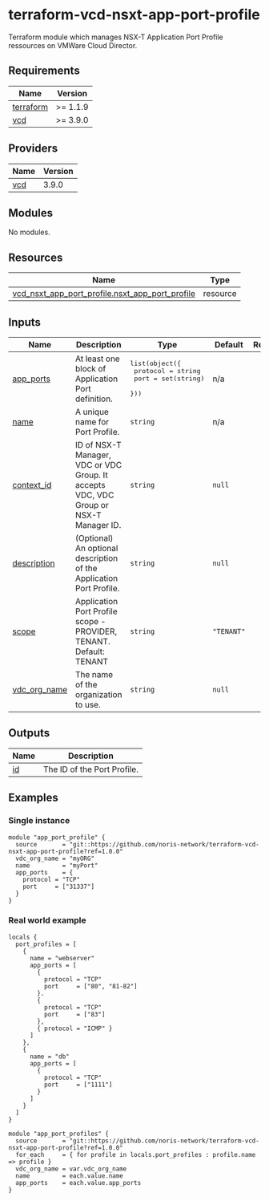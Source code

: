 # terraform-vcd-nsxt-app-port-profile

Terraform module which manages NSX-T Application Port Profile ressources on VMWare Cloud Director.

<!-- BEGIN_TF_DOCS -->
## Requirements

| Name | Version |
|------|---------|
| <a name="requirement_terraform"></a> [terraform](#requirement\_terraform) | >= 1.1.9 |
| <a name="requirement_vcd"></a> [vcd](#requirement\_vcd) | >= 3.9.0 |

## Providers

| Name | Version |
|------|---------|
| <a name="provider_vcd"></a> [vcd](#provider\_vcd) | 3.9.0 |

## Modules

No modules.

## Resources

| Name | Type |
|------|------|
| [vcd_nsxt_app_port_profile.nsxt_app_port_profile](https://registry.terraform.io/providers/vmware/vcd/latest/docs/resources/nsxt_app_port_profile) | resource |

## Inputs

| Name | Description | Type | Default | Required |
|------|-------------|------|---------|:--------:|
| <a name="input_app_ports"></a> [app\_ports](#input\_app\_ports) | At least one block of Application Port definition. | <pre>list(object({<br>    protocol = string<br>    port     = set(string)<br>  }))</pre> | n/a | yes |
| <a name="input_name"></a> [name](#input\_name) | A unique name for Port Profile. | `string` | n/a | yes |
| <a name="input_context_id"></a> [context\_id](#input\_context\_id) | ID of NSX-T Manager, VDC or VDC Group. It accepts VDC, VDC Group or NSX-T Manager ID. | `string` | `null` | no |
| <a name="input_description"></a> [description](#input\_description) | (Optional) An optional description of the Application Port Profile. | `string` | `null` | no |
| <a name="input_scope"></a> [scope](#input\_scope) | Application Port Profile scope - PROVIDER, TENANT. Default: TENANT | `string` | `"TENANT"` | no |
| <a name="input_vdc_org_name"></a> [vdc\_org\_name](#input\_vdc\_org\_name) | The name of the organization to use. | `string` | `null` | no |

## Outputs

| Name | Description |
|------|-------------|
| <a name="output_id"></a> [id](#output\_id) | The ID of the Port Profile. |
<!-- END_TF_DOCS -->

## Examples

### Single instance


```
module "app_port_profile" {
  source       = "git::https://github.com/noris-network/terraform-vcd-nsxt-app-port-profile?ref=1.0.0"
  vdc_org_name = "myORG"
  name         = "myPort"
  app_ports    = {
    protocol = "TCP"
    port     = ["31337"]
  }
}
```

### Real world example

```
locals {
  port_profiles = [
    {
      name = "webserver"
      app_ports = [
        {
          protocol = "TCP"
          port     = ["80", "81-82"]
        }.
        {
          protocol = "TCP"
          port     = ["83"]
        },
        { protocol = "ICMP" }
      ]
    },
    {
      name = "db"
      app_ports = [
        {
          protocol = "TCP"
          port     = ["1111"]
        }
      ]
    }
  ]
}

module "app_port_profiles" {
  source       = "git::https://github.com/noris-network/terraform-vcd-nsxt-app-port-profile?ref=1.0.0"
  for_each     = { for profile in locals.port_profiles : profile.name => profile }
  vdc_org_name = var.vdc_org_name
  name         = each.value.name
  app_ports    = each.value.app_ports
}
```
